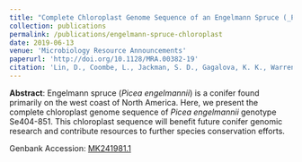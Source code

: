 ```yaml
---
title: "Complete Chloroplast Genome Sequence of an Engelmann Spruce (_Picea engelmannii_, Genotype Se404-851) from Western Canada"
collection: publications
permalink: /publications/engelmann-spruce-chloroplast
date: 2019-06-13
venue: 'Microbiology Resource Announcements'
paperurl: 'http://doi.org/10.1128/MRA.00382-19'
citation: 'Lin, D., Coombe, L., Jackman, S. D., Gagalova, K. K., Warren, R. L., Hammond, S. A., McDonald, H., Kirk, H., Pandoh, P., Zhao, Y., Moore, R. A., Mungall, A. J., Ritland, C., Doerksen, T., Jaquish, B., Bousquet, J., Jones, S. J. M., Bohlmann, J., & Birol, I. (2019). &quot;Complete Chloroplast Genome Sequence of an Engelmann Spruce (<i>Picea engelmannii</i>, Genotype Se404-851) from Western Canada.&quot; <i>Microbiology Resource Announcements</i>, 8(24).'
---
```


**Abstract**: Engelmann spruce (_Picea engelmannii_) is a conifer found primarily on the west coast of North America. Here, we present the complete chloroplast genome sequence of _Picea engelmannii_ genotype Se404-851. This chloroplast sequence will benefit future conifer genomic research and contribute resources to further species conservation efforts.

Genbank Accession: [MK241981.1](https://www.ncbi.nlm.nih.gov/nuccore/MK241981.1)
